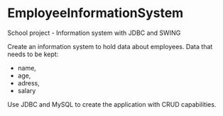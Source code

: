 # EmployeeInformationSystem
School project - Information system with JDBC and SWING

Create an information system to hold data about employees. 
Data that needs to be kept: 
  - name,
  - age,
  - adress,
  - salary

Use JDBC and MySQL to create the application with CRUD capabilities.

